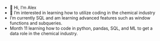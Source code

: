 - 👋 Hi, I’m Alex
- 👀 I’m interested in learning how to utilize coding in the chemical industry
- I’m currently SQL and am learning advanced features such as window functions and subqueries.
- Month 11 learning how to code in python, pandas, SQL, and ML to get a data role in the chemical industry.

<!---
alexsnadeau/alexsnadeau is a ✨ special ✨ repository because its `README.md` (this file) appears on your GitHub profile.
You can click the Preview link to take a look at your changes.
--->

